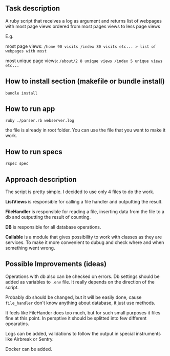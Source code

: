 ## Task description
  
  A ruby script that receives a log as argument and returns list of webpages with most page views ordered from most pages views to less page views
  
  E.g.
  
  most page views: `/home 90 visits /index 80 visits etc... > list of webpages with most`
  
  most unique page views: `/about/2 8 unique views /index 5 unique views etc...`
  
## How to install section (makefile or bundle install)

  `bundle install`
## How to run app

  `ruby ./parser.rb webserver.log`
  
  the file is already in root folder. You can use the file that you want to make it work.
## How to run specs

  `rspec spec`
## Approach description

  The script is pretty simple. I decided to use only 4 files to do the work.
  
  **ListViews** is responsible for calling a file handler and outputting the result.
  
  **FileHandler** is responsible for reading a file, inserting data from the file to a db and outputting the result of counting.
  
  **DB** is responsible for all database operations.
  
  **Callable** is a module that gives possibility to work with classes as they are services. To make it more convenient to dubug and check where and when something went wrong.
## Possible Improvements (ideas)
  Operations with db also can be checked on errors. Db settings should be added as variables to `.env` file. It really depends on the direction of the script.
  
  Probably db should be changed, but it will be easily done, cause `file_handler` don't know anything about database, it just use methods.
  
  It feels like FileHander does too much, but for such small purposes it files fine at this point. In persptive it should be splitted into few different opearatins.
  
  Logs can be added, validations to follow the output in special instruments like Airbreak or Sentry.
  
  Docker can be added.
